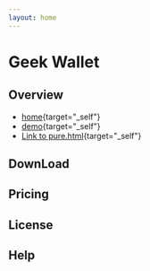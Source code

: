 ```yaml
---
layout: home
---
```


# Geek Wallet

## Overview

- [home](/home){target="_self"}
- [demo](/demo){target="_self"}
- [Link to pure.html](/pure.html){target="_self"}

<product-page/>

## DownLoad

<w-download></w-download>

## Pricing

<w-pricing></w-pricing>

## License

<w-license></w-license>

## Help

<w-help></w-help>


<n-back-top />

<script setup>
// prettier-ignore
import ProductPage from "../pages/ProductPage.vue";
import WDownload from "../components/WDownload.vue";
import WPricing from "../components/WPricing.vue";
import WLicense from "../components/WLicense.vue";
import WHelp from "../components/WHelp.vue";
</script>
